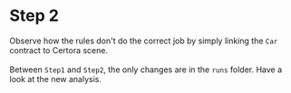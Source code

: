 # Step 2
Observe how the rules don't do the correct job by simply linking the `Car` contract to Certora scene.<br><br>
Between `Step1` and `Step2`, the only changes are in the `runs` folder. Have a look at the new analysis.
